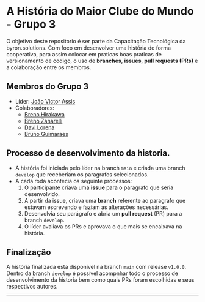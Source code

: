 # A História do Maior Clube do Mundo - Grupo 3

O objetivo deste repositorio é ser parte da Capacitação Tecnológica da byron.solutions. Com foco em desenvolver uma história de forma cooperativa, para assim colocar em praticas boas praticas de versionamento de codigo, o uso de **branches**, **issues**, **pull requests (PRs)** e a colaboração entre os membros.

## Membros do Grupo 3

- Líder: [João Victor Assis](https://github.com/joaovicassis)
- Colaboradores:
  - [Breno Hirakawa](https://github.com/BrenoHirakawa)
  - [Breno Zanarelli](https://github.com/bpzera)
  - [Davi Lorena](https://github.com/Davi-Lorena)
   - [Bruno Guimaraes](https://github.com/Bruno-Aurelio-Guimaraes)

## Processo de desenvolvimento da historia.

- A história foi iniciada pelo líder na branch `main` e criada uma branch `develop` que receberiam os paragrafos selecionados.
- A cada roda acontecia os seguinte processos:
  1. O participante criava uma **issue** para o paragrafo que seria desenvolvido.
  2. A partir da issue, criava uma **branch** referente ao paragrafo que estavam escrevendo e faziam as alterações necessárias.
  3. Desenvolvia seu parágrafo e abria um **pull request** (PR) para a branch `develop`.
  4. O líder avaliava os PRs e aprovava o que mais se encaixava na história.


## Finalização

A história finalizada está disponível na branch `main` com release `v1.0.0`. Dentro da branch `develop` é possível acompnhar todo o processo de desenvolvimento da historia bem como quais PRs foram escolhidas e seus respectivos autores.

---

